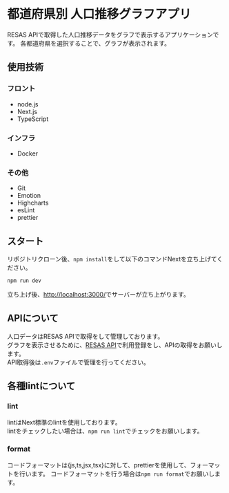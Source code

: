 # 都道府県別 人口推移グラフアプリ
RESAS APIで取得した人口推移データをグラフで表示するアプリケーションです。
各都道府県を選択することで、グラフが表示されます。

## 使用技術
### フロント
- node.js
- Next.js
- TypeScript

### インフラ
- Docker

### その他
- Git
- Emotion
- Highcharts
- esLint
- prettier

## スタート
リポジトリクローン後、`npm install`をして以下のコマンドNextを立ち上げてください。
```
npm run dev
```
立ち上げ後、[http://localhost:3000/](http://localhost:3000/)でサーバーが立ち上がります。

## APIについて
人口データはRESAS APIで取得をして管理しております。  
グラフを表示させるために、[RESAS API](https://opendata.resas-portal.go.jp/)で利用登録をし、APIの取得をお願いします。  
API取得後は`.env`ファイルで管理を行ってください。

## 各種lintについて
### lint
lintはNext標準のlintを使用しております。  
lintをチェックしたい場合は、`npm run lint`でチェックをお願いします。

### format
コードフォーマットは{js,ts,jsx,tsx}に対して、prettierを使用して、フォーマットを行います。
コードフォーマットを行う場合は`npm run format`でお願いします。
